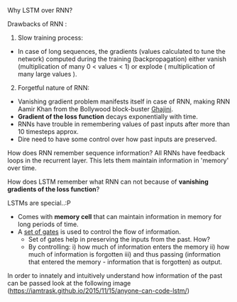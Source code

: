 Why LSTM over RNN?

Drawbacks of RNN :

1. Slow training process:
- In case of long sequences, the gradients (values calculated to tune the network) computed during the training (backpropagation) either vanish (multiplication of many 0 < values < 1)
or explode ( multiplication of many large values ).

2. Forgetful nature of RNN:
- Vanishing gradient problem manifests itself in case of RNN, making RNN Aamir Khan from the Bollywood block-buster [Ghajini](http://www.imdb.com/title/tt1166100/).
- **Gradient of the loss function** decays exponentially with time.
- RNNs have trouble in remembering values of past inputs after more than 10 timesteps approx.
- Dire need to have some control over how past inputs are preserved.


How does RNN remember sequence information?
All RNNs have feedback loops in the recurrent layer. This lets them maintain information in 'memory' over time.

How does LSTM remember what RNN can not because of **vanishing gradients of the loss function**?

LSTMs are special..:P
- Comes with **memory cell** that can maintain information in memory for long periods of time.
- A <u>set of gates</u> is used to control the flow of information.
	- Set of gates help in preserving the inputs from the past. How?
	- By controlling:
		i) how much of information enters the memory
		ii) how much of information is forgotten
		iii) and thus passing (information that entered the memory - information that 			    is forgotten) as output.

In order to innately and intuitively understand how information of the past can be passed look at the following image (https://iamtrask.github.io/2015/11/15/anyone-can-code-lstm/)<br>





	








